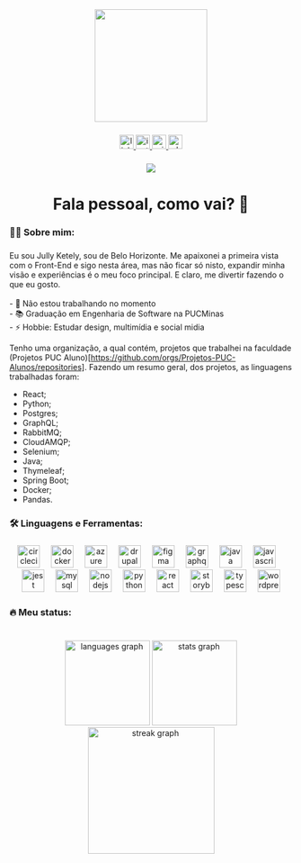 <div align="center">
  <img height="200" src="https://camo.githubusercontent.com/4ef0f8630b1b63f83d64de799f3f7a81377625cf47629a63c49aac7537c6c952/68747470733a2f2f6a756c6c7973696c76612e6769746875622e696f2f437572726963756c756d2f696d672f6176617461616172732e7376673f77696474683d363736266865696768743d363736"  />
</div>

###

<div align="center">
  <a href="https://www.linkedin.com/in/jully-ketely-silva/" target="_blank">
    <img src="https://img.shields.io/static/v1?message=LinkedIn&logo=linkedin&label=&color=0077B5&logoColor=white&labelColor=&style=for-the-badge" height="25" alt="linkedin logo"  />
  </a>
  <a href="https://www.instagram.com/jullinha_s/" target="_blank">
    <img src="https://img.shields.io/static/v1?message=Instagram&logo=instagram&label=&color=E4405F&logoColor=white&labelColor=&style=for-the-badge" height="25" alt="instagram logo"  />
  </a>
  <a href="mailto:jullyksilva@hotmail.com" target="_blank">
    <img src="https://img.shields.io/static/v1?message=Outlook&logo=microsoft-outlook&label=&color=0078D4&logoColor=white&labelColor=&style=for-the-badge" height="25" alt="microsoft-outlook logo"  />
  </a>
  <a href="https://wa.me/5531995123805" target="_blank">
    <img src="https://img.shields.io/static/v1?message=Whatsapp&logo=whatsapp&label=&color=25D366&logoColor=white&labelColor=&style=for-the-badge" height="25" alt="whatsapp logo"  />
  </a>
</div>

###

<div align="center">
  <img src="https://visitor-badge.laobi.icu/badge?page_id=jullysilva.jullysilva&left_color=darkgray"  />
</div>

###

<h1 align="center">Fala pessoal, como vai? 👋</h1>

###

<h3 align="left">👩‍💻  Sobre mim:</h3>

###

<p align="left">Eu sou Jully Ketely, sou de Belo Horizonte. Me apaixonei a primeira vista com o Front-End e sigo nesta área, mas não ficar só nisto, expandir minha visão e experiências é o meu foco principal. E claro, me divertir fazendo o que eu gosto.<br><br>- 🔭 Não estou trabalhando no momento<br>- 📚 Graduação em Engenharia de Software na PUCMinas<br>- ⚡ Hobbie: Estudar design, multimídia e social midia</p>

Tenho uma organização, a qual contém, projetos que trabalhei na faculdade (Projetos PUC Aluno)[https://github.com/orgs/Projetos-PUC-Alunos/repositories]. Fazendo um resumo geral, dos projetos, as linguagens trabalhadas foram: 
- React;
- Python;
- Postgres;
- GraphQL;
- RabbitMQ;
- CloudAMQP;
- Selenium;
- Java;
- Thymeleaf;
- Spring Boot;
- Docker;
- Pandas.

###

<h3 align="left">🛠 Linguagens e Ferramentas:</h3>

###

<div align="center">
  <img src="https://cdn.jsdelivr.net/gh/devicons/devicon/icons/circleci/circleci-plain.svg" height="40" alt="circleci logo"  />
  <img width="12" />
  <img src="https://cdn.jsdelivr.net/gh/devicons/devicon/icons/docker/docker-plain-wordmark.svg" height="40" alt="docker logo"  />
  <img width="12" />
  <img src="https://cdn.jsdelivr.net/gh/devicons/devicon/icons/azure/azure-original.svg" height="40" alt="azure logo"  />
  <img width="12" />
  <img src="https://cdn.jsdelivr.net/gh/devicons/devicon/icons/drupal/drupal-original.svg" height="40" alt="drupal logo"  />
  <img width="12" />
  <img src="https://cdn.jsdelivr.net/gh/devicons/devicon/icons/figma/figma-original.svg" height="40" alt="figma logo"  />
  <img width="12" />
  <img src="https://cdn.jsdelivr.net/gh/devicons/devicon/icons/graphql/graphql-plain.svg" height="40" alt="graphql logo"  />
  <img width="12" />
  <img src="https://cdn.jsdelivr.net/gh/devicons/devicon/icons/java/java-original.svg" height="40" alt="java logo"  />
  <img width="12" />
  <img src="https://cdn.jsdelivr.net/gh/devicons/devicon/icons/javascript/javascript-original.svg" height="40" alt="javascript logo"  />
  <img width="12" />
  <img src="https://cdn.jsdelivr.net/gh/devicons/devicon/icons/jest/jest-plain.svg" height="40" alt="jest logo"  />
  <img width="12" />
  <img src="https://cdn.jsdelivr.net/gh/devicons/devicon/icons/mysql/mysql-original.svg" height="40" alt="mysql logo"  />
  <img width="12" />
  <img src="https://cdn.jsdelivr.net/gh/devicons/devicon/icons/nodejs/nodejs-original.svg" height="40" alt="nodejs logo"  />
  <img width="12" />
  <img src="https://cdn.jsdelivr.net/gh/devicons/devicon/icons/python/python-original.svg" height="40" alt="python logo"  />
  <img width="12" />
  <img src="https://cdn.jsdelivr.net/gh/devicons/devicon/icons/react/react-original.svg" height="40" alt="react logo"  />
  <img width="12" />
  <img src="https://cdn.jsdelivr.net/gh/devicons/devicon/icons/storybook/storybook-original.svg" height="40" alt="storybook logo"  />
  <img width="12" />
  <img src="https://cdn.jsdelivr.net/gh/devicons/devicon/icons/typescript/typescript-original.svg" height="40" alt="typescript logo"  />
  <img width="12" />
  <img src="https://cdn.jsdelivr.net/gh/devicons/devicon/icons/wordpress/wordpress-original.svg" height="40" alt="wordpress logo"  />
</div>

###

<h3 align="left">🔥   Meu status:</h3>

###

<br clear="both">

<div align="center">
  <img src="https://github-readme-stats.vercel.app/api/top-langs?username=jullysilva&locale=pt-br&hide_title=false&layout=compact&card_width=320&langs_count=12&theme=dracula&hide_border=true&order=2" height="151" alt="languages graph"  />
  <img src="https://github-readme-stats.vercel.app/api?username=jullysilva&hide_title=false&hide_rank=false&show_icons=true&include_all_commits=true&count_private=true&disable_animations=false&theme=dracula&locale=pt-br&hide_border=true&order=1" height="151" alt="stats graph"  />
  <img src="https://streak-stats.demolab.com?user=jullysilva&locale=pt-br&mode=weekly&theme=dracula&hide_border=true&border_radius=5&date_format=j M[ Y]&order=3" height="225" alt="streak graph"  />
</div>

###
